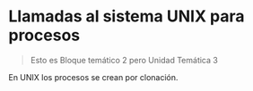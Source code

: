 # Llamadas al sistema UNIX para procesos
> Esto es Bloque temático 2 pero Unidad Temática 3

En UNIX los procesos se crean por clonación.